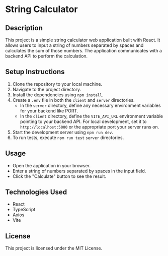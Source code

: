 # String Calculator

## Description

This project is a simple string calculator web application built with React. It allows users to input a string of numbers separated by spaces and calculates the sum of those numbers. The application communicates with a backend API to perform the calculation.

## Setup Instructions

1. Clone the repository to your local machine.
2. Navigate to the project directory.
3. Install the dependencies using `npm install`.
4. Create a `.env` file in both the `client` and `server` directories.
   - In the `server` directory, define any necessary environment variables for your backend like PORT.
   - In the `client` directory, define the `VITE_API_URL` environment variable pointing to your backend API. For local development, set it to `http://localhost:5000` or the appropriate port your server runs on.
5. Start the development server using `npm run dev`.
6. To run tests, execute `npm run test` `server` directories.

## Usage

- Open the application in your browser.
- Enter a string of numbers separated by spaces in the input field.
- Click the "Calculate" button to see the result.

## Technologies Used

- React
- TypeScript
- Axios
- Vite

## License

This project is licensed under the MIT License.
